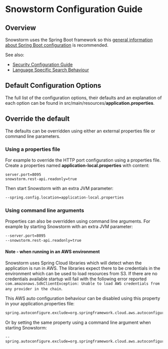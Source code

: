 # Snowstorm Configuration Guide

## Overview
Snowstorm uses the Spring Boot framework so this [general information about Spring Boot configuration](https://docs.spring.io/spring-boot/docs/2.0.1.RELEASE/reference/htmlsingle/#boot-features-external-config) is recommended.

See also: 
- [Security Configuration Guide](security-configuration.md)
- [Language Specific Search Behaviour](docs/language-specific-search.md)

## Default Configuration Options

The full list of the configuration options, their defaults and an explanation of each option can be found in src/main/resources/**application.properties**. 

## Override the default

The defaults can be overridden using either an external properties file or command line parameters.

### Using a properties file
For example to override the HTTP port configuration using a properties file.
Create a properties named **application-local.properties** with content:
```properties
server.port=8095
snowstorm.rest-api.readonly=true
```
Then start Snowstorm with an extra JVM parameter:
```bash
--spring.config.location=application-local.properties
```

### Using command line arguments
Properties can also be overridden using command line arguments. 
For example by starting Snowstorm with an extra JVM parameter:
```bash
--server.port=8095
--snowstorm.rest-api.readonly=true
```

#### Note - when running in an AWS environment

Snowstorm uses Spring Cloud libraries which will detect when the application is run in AWS. The libraries expect there to be credentials in the environment which can be used to load resources from S3. If there are no credentials available startup will fail with the following error reported `com.amazonaws.SdkClientException: Unable to load AWS credentials from any provider in the chain`.

This AWS auto configuration behaviour can be disabled using this property in your application.properties file:

```bash
spring.autoconfigure.exclude=org.springframework.cloud.aws.autoconfigure.context.ContextStackAutoConfiguration
```

Or by setting the same property using a command line argument when starting Snowstorm:

```
--spring.autoconfigure.exclude=org.springframework.cloud.aws.autoconfigure.context.ContextStac
```
